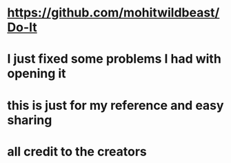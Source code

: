 # https://github.com/mohitwildbeast/Do-It
# I just fixed some problems I had with opening it 
# this is just for my reference and easy sharing
# all credit to the creators
